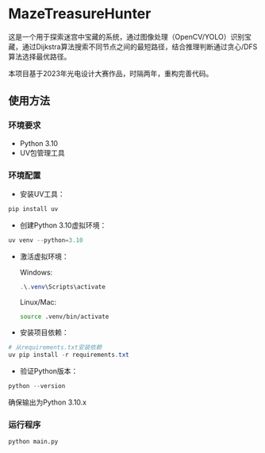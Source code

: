 # MazeTreasureHunter

这是一个用于探索迷宫中宝藏的系统，通过图像处理（OpenCV/YOLO）识别宝藏，通过Dijkstra算法搜索不同节点之间的最短路径，结合推理判断通过贪心/DFS算法选择最优路径。

本项目基于2023年光电设计大赛作品，时隔两年，重构完善代码。

## 使用方法

### 环境要求

- Python 3.10
- UV包管理工具

### 环境配置

- 安装UV工具：

```Powershell
pip install uv
```

- 创建Python 3.10虚拟环境：

```Powershell
uv venv --python=3.10
```

- 激活虚拟环境：

   Windows:

   ```Powershell
   .\.venv\Scripts\activate
   ```

   Linux/Mac:

   ```bash
   source .venv/bin/activate
   ```

- 安装项目依赖：

```Powershell
# 从requirements.txt安装依赖
uv pip install -r requirements.txt
```

- 验证Python版本：

```Powershell
python --version
```

确保输出为Python 3.10.x

### 运行程序

```bash
python main.py
```
